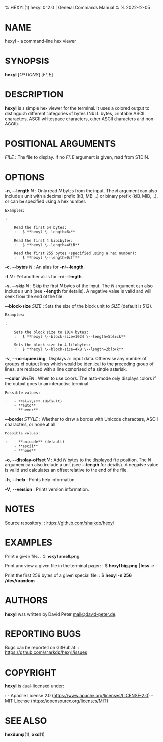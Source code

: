 % HEXYL(1) hexyl 0.12.0 | General Commands Manual
%
% 2022-12-05

<!--
This man page is written in Pandoc's Markdown.
See: https://pandoc.org/MANUAL.html#pandocs-markdown
-->

# NAME

hexyl - a command-line hex viewer

# SYNOPSIS

**hexyl** [_OPTIONS_] [_FILE_]

# DESCRIPTION

**hexyl** is a simple hex viewer for the terminal.
It uses a colored output to distinguish different categories of bytes (NULL
bytes, printable ASCII characters, ASCII whitespace characters, other ASCII
characters and non-ASCII).

# POSITIONAL ARGUMENTS

_FILE_
:   The file to display.
    If no _FILE_ argument is given, read from STDIN.

# OPTIONS

**-n**, **\--length** _N_
:   Only read _N_ bytes from the input.
    The _N_ argument can also include a unit with a decimal prefix (kB, MB, ..)
    or binary prefix (kiB, MiB, ..), or can be specified using a hex number.

    Examples:

    :   

        Read the first 64 bytes:
        :   $ **hexyl \--length=64**

        Read the first 4 kibibytes:
        :   $ **hexyl \--length=4KiB**

        Read the first 255 bytes (specified using a hex number):
        :   $ **hexyl \--length=0xff**

**-c**, **\--bytes** _N_
:   An alias for **-n**/**\--length**.

**-l** _N_
:   Yet another alias for **-n**/**\--length**.

**-s**, **\--skip** _N_
:   Skip the first _N_ bytes of the input.
    The _N_ argument can also include a unit (see **\--length** for details).
    A negative value is valid and will seek from the end of the file.

**\--block-size** _SIZE_
:   Sets the size of the block unit to _SIZE_ (default is 512).

    Examples:

    :   

        Sets the block size to 1024 bytes:
        :   $ **hexyl \--block-size=1024 \--length=5block**

        Sets the block size to 4 kilobytes:
        :   $ **hexyl \--block-size=4kB \--length=2block**

**-v**, **\--no-squeezing**
:   Displays all input data.
    Otherwise any number of groups of output lines which would be identical to
    the preceding group of lines, are replaced with a line comprised of a
    single asterisk.

**\--color** _WHEN_
:   When to use colors.
    The auto-mode only displays colors if the output goes to an interactive
    terminal.

    Possible values:

    :   - **always** (default)
        - **auto**
        - **never**

**\--border** _STYLE_
:   Whether to draw a border with Unicode characters, ASCII characters, or none
    at all.

    Possible values:

    :   - **unicode** (default)
        - **ascii**
        - **none**

**-o**, **\--display-offset** _N_
:   Add _N_ bytes to the displayed file position.
    The _N_ argument can also include a unit (see **\--length** for details).
    A negative value is valid and calculates an offset relative to the end of
    the file.

**-h**, **\--help**
:   Prints help information.

**-V**, **\--version**
:   Prints version information.

# NOTES

Source repository:
:   <https://github.com/sharkdp/hexyl>

# EXAMPLES

Print a given file:
:   $ **hexyl small.png**

Print and view a given file in the terminal pager:
:   $ **hexyl big.png | less -r**

Print the first 256 bytes of a given special file:
:   $ **hexyl -n 256 /dev/urandom**

# AUTHORS

**hexyl** was written by David Peter <mail@david-peter.de>.

# REPORTING BUGS

Bugs can be reported on GitHub at:
:   <https://github.com/sharkdp/hexyl/issues>

# COPYRIGHT

**hexyl** is dual-licensed under:

:   - Apache License 2.0 (<https://www.apache.org/licenses/LICENSE-2.0>)
    - MIT License (<https://opensource.org/licenses/MIT>)

# SEE ALSO

**hexdump**(1), **xxd**(1)
